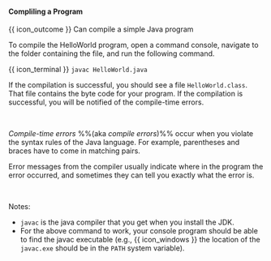 <div id="title">

#### Compliling a Program

</div>

<span id="prereqs"></span>

<span id="outcomes">{{ icon_outcome }} Can compile a simple Java program</span>

<div id="body">

To compile the HelloWorld program, open a command console, navigate to the folder containing the file, and run the following command.

{{ icon_terminal }} `javac HelloWorld.java`

If the compilation is successful, you should see a file `HelloWorld.class`. That file contains the byte code for your program. If the compilation is successful, you will be notified of the <trigger for="pop:compiling-errors">compile-time errors</trigger>.

<popover id="pop:compiling-errors" title="Compile-time errors" placement="top">
  <div slot="content">

_Compile-time errors_ %%(aka _compile errors_)%% occur when you violate the syntax rules of the Java language. For example, parentheses and braces have to come in matching pairs.

Error messages from the compiler usually indicate where in the program the error occurred, and sometimes they can tell you exactly what the error is.

  </div>
</popover>

Notes:
* `javac` is the java compiler that you get when you install the JDK.
* For the above command to work, your console program should be able to find the javac executable (e.g., {{ icon_windows }} the location of the `javac.exe` should be in the `PATH` system variable).

</div>

<div id="extras">
</div>